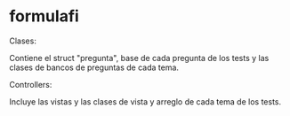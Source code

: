 # formulafi

Clases:

Contiene el struct "pregunta", base de cada pregunta de los tests y las clases de bancos de preguntas de cada tema.

Controllers:

Incluye las vistas y las clases de vista y arreglo de cada tema de los tests.

